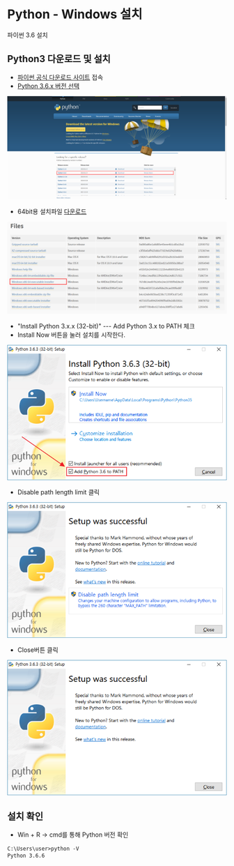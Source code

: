 # Python - Windows 설치
파이썬 3.6 설치

## Python3 다운로드 및 설치

- [파이썬 공식 다운로드 사이트](https://www.python.org/downloads/) 접속
- [Python 3.6.x 버전 선택](https://www.python.org/downloads/release/python-366/)

![1](./Images/1.png)

- 64bit용 설치파일 [다운로드](https://www.python.org/ftp/python/3.6.6/python-3.6.6-amd64.exe)

![2](./Images/2.png)

- "Install Python 3.x.x (32-bit)" --- Add Python 3.x to PATH 체크
- Install Now 버튼을 눌러 설치를 시작한다.

![3](./Images/3.png)

- Disable path length limit 클릭

![4](./Images/4.png)

- Close버튼 클릭

![5](./Images/5.png)

## 설치 확인

- Win + R -> cmd를 통해 Python 버전 확인
```shell
C:\Users\user>python -V
Python 3.6.6
```